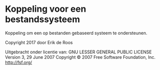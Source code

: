 ﻿# Koppeling voor een bestandssysteem

Koppeling om een op bestanden gebaseerd systeem te ondersteunen.

Copyright 2017 door Erik de Roos

Uitgebracht onder licentie van:
GNU LESSER GENERAL PUBLIC LICENSE
Version 3, 29 June 2007
Copyright © 2007 Free Software Foundation, Inc. <http://fsf.org/>